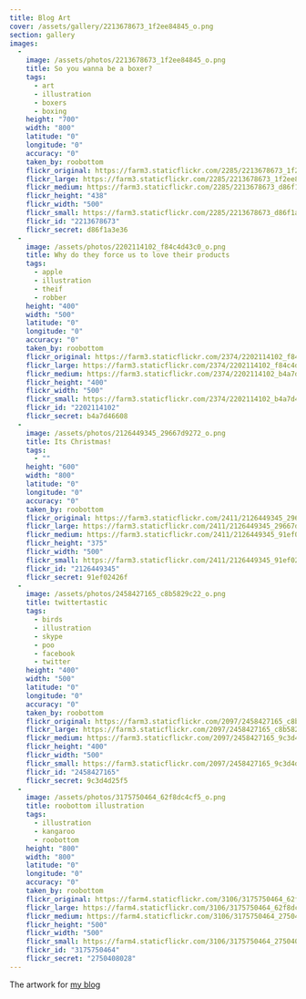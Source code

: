 ```yaml
---
title: Blog Art
cover: /assets/gallery/2213678673_1f2ee84845_o.png
section: gallery
images:
  - 
    image: /assets/photos/2213678673_1f2ee84845_o.png
    title: So you wanna be a boxer?
    tags:
      - art
      - illustration
      - boxers
      - boxing
    height: "700"
    width: "800"
    latitude: "0"
    longitude: "0"
    accuracy: "0"
    taken_by: roobottom
    flickr_original: https://farm3.staticflickr.com/2285/2213678673_1f2ee84845_o.png
    flickr_large: https://farm3.staticflickr.com/2285/2213678673_1f2ee84845_o.png
    flickr_medium: https://farm3.staticflickr.com/2285/2213678673_d86f1a3e36.jpg
    flickr_height: "438"
    flickr_width: "500"
    flickr_small: https://farm3.staticflickr.com/2285/2213678673_d86f1a3e36_m.jpg
    flickr_id: "2213678673"
    flickr_secret: d86f1a3e36
  - 
    image: /assets/photos/2202114102_f84c4d43c0_o.png
    title: Why do they force us to love their products
    tags:
      - apple
      - illustration
      - theif
      - robber
    height: "400"
    width: "500"
    latitude: "0"
    longitude: "0"
    accuracy: "0"
    taken_by: roobottom
    flickr_original: https://farm3.staticflickr.com/2374/2202114102_f84c4d43c0_o.png
    flickr_large: https://farm3.staticflickr.com/2374/2202114102_f84c4d43c0_o.png
    flickr_medium: https://farm3.staticflickr.com/2374/2202114102_b4a7d46608.jpg
    flickr_height: "400"
    flickr_width: "500"
    flickr_small: https://farm3.staticflickr.com/2374/2202114102_b4a7d46608_m.jpg
    flickr_id: "2202114102"
    flickr_secret: b4a7d46608
  - 
    image: /assets/photos/2126449345_29667d9272_o.png
    title: Its Christmas!
    tags:
      - ""
    height: "600"
    width: "800"
    latitude: "0"
    longitude: "0"
    accuracy: "0"
    taken_by: roobottom
    flickr_original: https://farm3.staticflickr.com/2411/2126449345_29667d9272_o.png
    flickr_large: https://farm3.staticflickr.com/2411/2126449345_29667d9272_o.png
    flickr_medium: https://farm3.staticflickr.com/2411/2126449345_91ef02426f.jpg
    flickr_height: "375"
    flickr_width: "500"
    flickr_small: https://farm3.staticflickr.com/2411/2126449345_91ef02426f_m.jpg
    flickr_id: "2126449345"
    flickr_secret: 91ef02426f
  - 
    image: /assets/photos/2458427165_c8b5829c22_o.png
    title: twittertastic
    tags:
      - birds
      - illustration
      - skype
      - poo
      - facebook
      - twitter
    height: "400"
    width: "500"
    latitude: "0"
    longitude: "0"
    accuracy: "0"
    taken_by: roobottom
    flickr_original: https://farm3.staticflickr.com/2097/2458427165_c8b5829c22_o.png
    flickr_large: https://farm3.staticflickr.com/2097/2458427165_c8b5829c22_o.png
    flickr_medium: https://farm3.staticflickr.com/2097/2458427165_9c3d4d25f5.jpg
    flickr_height: "400"
    flickr_width: "500"
    flickr_small: https://farm3.staticflickr.com/2097/2458427165_9c3d4d25f5_m.jpg
    flickr_id: "2458427165"
    flickr_secret: 9c3d4d25f5
  - 
    image: /assets/photos/3175750464_62f8dc4cf5_o.png
    title: roobottom illustration
    tags:
      - illustration
      - kangaroo
      - roobottom
    height: "800"
    width: "800"
    latitude: "0"
    longitude: "0"
    accuracy: "0"
    taken_by: roobottom
    flickr_original: https://farm4.staticflickr.com/3106/3175750464_62f8dc4cf5_o.png
    flickr_large: https://farm4.staticflickr.com/3106/3175750464_62f8dc4cf5_o.png
    flickr_medium: https://farm4.staticflickr.com/3106/3175750464_2750408028.jpg
    flickr_height: "500"
    flickr_width: "500"
    flickr_small: https://farm4.staticflickr.com/3106/3175750464_2750408028_m.jpg
    flickr_id: "3175750464"
    flickr_secret: "2750408028"
---
```

The artwork for <a href="http://www.roobottom.com">my blog</a>